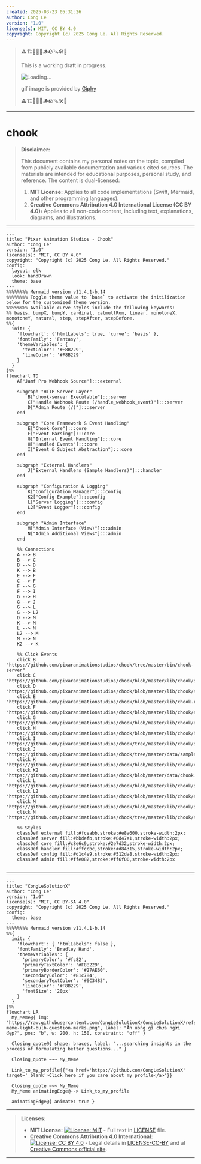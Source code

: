 ```yaml
---
created: 2025-03-23 05:31:26
author: Cong Le
version: "1.0"
license(s): MIT, CC BY 4.0
copyright: Copyright (c) 2025 Cong Le. All Rights Reserved.
---
```



> ⚠️🏗️🚧🦺🧱🪵🪨🪚🛠️👷
> 
> This is a working draft in progress.
> 
> ![Loading...](https://media4.giphy.com/media/v1.Y2lkPTc5MGI3NjExMm13bjlhNXBtbXo3MnBlY3M3ZG84M2lieTBubXFva2t6MGswNWlmZyZlcD12MV9pbnRlcm5hbF9naWZfYnlfaWQmY3Q9Zw/wqd3gclLyCfPq/giphy.gif)
> 
> gif image is provided by [Giphy](https://giphy.com)
> 
> ⚠️🏗️🚧🦺🧱🪵🪨🪚🛠️👷

----


# chook
> **Disclaimer:**
>
> This document contains my personal notes on the topic,
> compiled from publicly available documentation and various cited sources.
> The materials are intended for educational purposes, personal study, and reference.
> The content is dual-licensed:
> 1. **MIT License:** Applies to all code implementations (Swift, Mermaid, and other programming languages).
> 2. **Creative Commons Attribution 4.0 International License (CC BY 4.0):** Applies to all non-code content, including text, explanations, diagrams, and illustrations.
---


```mermaid
---
title: "Pixar Animation Studios - Chook"
author: "Cong Le"
version: "1.0"
license(s): "MIT, CC BY 4.0"
copyright: "Copyright (c) 2025 Cong Le. All Rights Reserved."
config:
  layout: elk
  look: handDrawn
  theme: base
---
%%%%%%%% Mermaid version v11.4.1-b.14
%%%%%%%% Toggle theme value to `base` to activate the initilization below for the customized theme version.
%%%%%%%% Available curve styles include the following keywords:
%% basis, bumpX, bumpY, cardinal, catmullRom, linear, monotoneX, monotoneY, natural, step, stepAfter, stepBefore.
%%{
  init: {
    'flowchart': {'htmlLabels': true, 'curve': 'basis' },
    'fontFamily': 'Fantasy',
    'themeVariables': {
      'textColor': '#F8B229',
      'lineColor': '#F8B229'
    }
  }
}%%
flowchart TD
    A["Jamf Pro Webhook Source"]:::external

    subgraph "HTTP Server Layer"
        B["chook-server Executable"]:::server
        C["Handle Webhook Route (/handle_webhook_event)"]:::server
        D["Admin Route (/)"]:::server
    end

    subgraph "Core Framework & Event Handling"
        E["Chook Core"]:::core
        F["Event Parsing"]:::core
        G["Internal Event Handling"]:::core
        H["Handled Events"]:::core
        I["Event & Subject Abstraction"]:::core
    end

    subgraph "External Handlers"
        J["External Handlers (Sample Handlers)"]:::handler
    end

    subgraph "Configuration & Logging"
        K["Configuration Manager"]:::config
        K2["Config Example"]:::config
        L["Server Logging"]:::config
        L2["Event Logger"]:::config
    end

    subgraph "Admin Interface"
        M["Admin Interface (View)"]:::admin
        N["Admin Additional Views"]:::admin
    end

    %% Connections
    A --> B
    B --> C
    B --> D
    K --> B
    E --> F
    C --> F
    F --> G
    F --> I
    G --> H
    G --> J
    G --> L
    G --> L2
    D --> M
    K --> M
    L --> M
    L2 --> M
    M --> N
    K2 --> K

    %% Click Events
    click B "https://github.com/pixaranimationstudios/chook/tree/master/bin/chook-server"
    click C "https://github.com/pixaranimationstudios/chook/blob/master/lib/chook/server/routes/handle_webhook_event.rb"
    click D "https://github.com/pixaranimationstudios/chook/blob/master/lib/chook/server/routes/home.rb"
    click E "https://github.com/pixaranimationstudios/chook/blob/master/lib/chook.rb"
    click F "https://github.com/pixaranimationstudios/chook/blob/master/lib/chook/event.rb"
    click G "https://github.com/pixaranimationstudios/chook/blob/master/lib/chook/event_handling.rb"
    click H "https://github.com/pixaranimationstudios/chook/blob/master/lib/chook/handled_events.rb"
    click I "https://github.com/pixaranimationstudios/chook/tree/master/lib/chook/subject"
    click J "https://github.com/pixaranimationstudios/chook/tree/master/data/sample_handlers"
    click K "https://github.com/pixaranimationstudios/chook/blob/master/lib/chook/configuration.rb"
    click K2 "https://github.com/pixaranimationstudios/chook/blob/master/data/chook.conf.example"
    click L "https://github.com/pixaranimationstudios/chook/blob/master/lib/chook/server/log.rb"
    click L2 "https://github.com/pixaranimationstudios/chook/blob/master/lib/chook/event/handled_event_logger.rb"
    click M "https://github.com/pixaranimationstudios/chook/blob/master/lib/chook/server/views/admin.haml"
    click N "https://github.com/pixaranimationstudios/chook/tree/master/lib/chook/server/views"

    %% Styles
    classDef external fill:#fceabb,stroke:#e8a600,stroke-width:2px;
    classDef server fill:#bbdefb,stroke:#0d47a1,stroke-width:2px;
    classDef core fill:#c8e6c9,stroke:#2e7d32,stroke-width:2px;
    classDef handler fill:#ffccbc,stroke:#d84315,stroke-width:2px;
    classDef config fill:#d1c4e9,stroke:#512da8,stroke-width:2px;
    classDef admin fill:#ffe082,stroke:#ff6f00,stroke-width:2px
    
```




---

<!-- 
```mermaid
%% Current Mermaid version
info
```  -->


```mermaid
---
title: "CongLeSolutionX"
author: "Cong Le"
version: "1.0"
license(s): "MIT, CC BY-SA 4.0"
copyright: "Copyright (c) 2025 Cong Le. All Rights Reserved."
config:
  theme: base
---
%%%%%%%% Mermaid version v11.4.1-b.14
%%{
  init: {
    'flowchart': { 'htmlLabels': false },
    'fontFamily': 'Bradley Hand',
    'themeVariables': {
      'primaryColor': '#fc82',
      'primaryTextColor': '#F8B229',
      'primaryBorderColor': '#27AE60',
      'secondaryColor': '#81c784',
      'secondaryTextColor': '#6C3483',
      'lineColor': '#F8B229',
      'fontSize': '20px'
    }
  }
}%%
flowchart LR
  My_Meme@{ img: "https://raw.githubusercontent.com/CongLeSolutionX/CongLeSolutionX/refs/heads/main/assets/images/My-meme-light-bulb-question-marks.png", label: "Ăn uống gì chưa ngừi đẹp?", pos: "b", w: 200, h: 150, constraint: "off" }

  Closing_quote@{ shape: braces, label: "...searching insights in the process of formulating better questions..." }

  Closing_quote ~~~ My_Meme
    
  Link_to_my_profile{{"<a href='https://github.com/CongLeSolutionX' target='_blank'>Click here if you care about my profile</a>"}}

  Closing_quote ~~~ My_Meme
  My_Meme animatingEdge@--> Link_to_my_profile
  
  animatingEdge@{ animate: true }

```

---
> **Licenses:**
>
> - **MIT License:**  [![License: MIT](https://img.shields.io/badge/License-MIT-yellow.svg)](LICENSE) - Full text in [LICENSE](LICENSE) file.
> - **Creative Commons Attribution 4.0 International:** [![License: CC BY 4.0](https://licensebuttons.net/l/by/4.0/88x31.png)](LICENSE-CC-BY) - Legal details in [LICENSE-CC-BY](LICENSE-CC-BY) and at [Creative Commons official site](http://creativecommons.org/licenses/by/4.0/).
> 
---
